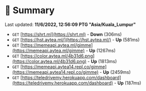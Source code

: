 # 📖 Summary
Last updated: **11/6/2022, 12:56:09 PTG "Asia/Kuala_Lumpur"**

- `GET` [https://shrt.ml](https://shrt.ml) - **Down** (306ms)
- `GET` [https://hst.aytea.ml/](https://hst.aytea.ml/) - **Up** (581ms)
- `GET` [https://memeapi.aytea.ml/gimme](https://memeapi.aytea.ml/gimme) - **Up** (1267ms)
- `GET` [https://color.aytea.ml/4b31d6.png](https://color.aytea.ml/4b31d6.png) - **Up** (1813ms)
- `GET` [https://memeapi.aytea14.repl.co/gimme](https://memeapi.aytea14.repl.co/gimme) - **Up** (2459ms)
- `GET` [https://teledrivemy.herokuapp.com/dashboard](https://teledrivemy.herokuapp.com/dashboard) - **Up** (187ms)
